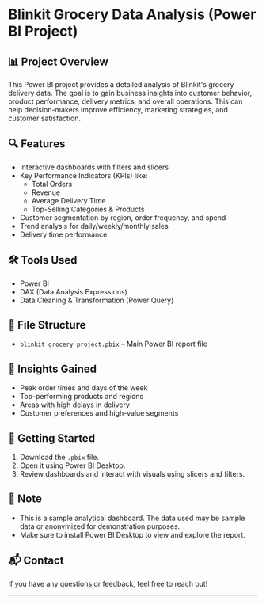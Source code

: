 # Blinkit Grocery Data Analysis (Power BI Project)

## 📊 Project Overview

This Power BI project provides a detailed analysis of Blinkit's grocery delivery data. The goal is to gain business insights into customer behavior, product performance, delivery metrics, and overall operations. This can help decision-makers improve efficiency, marketing strategies, and customer satisfaction.

## 🔍 Features

- Interactive dashboards with filters and slicers
- Key Performance Indicators (KPIs) like:
  - Total Orders
  - Revenue
  - Average Delivery Time
  - Top-Selling Categories & Products
- Customer segmentation by region, order frequency, and spend
- Trend analysis for daily/weekly/monthly sales
- Delivery time performance

## 🛠️ Tools Used

- Power BI
- DAX (Data Analysis Expressions)
- Data Cleaning & Transformation (Power Query)

## 📁 File Structure

- `blinkit grocery project.pbix` – Main Power BI report file

## 🧠 Insights Gained

- Peak order times and days of the week
- Top-performing products and regions
- Areas with high delays in delivery
- Customer preferences and high-value segments

## 🚀 Getting Started

1. Download the `.pbix` file.
2. Open it using Power BI Desktop.
3. Review dashboards and interact with visuals using slicers and filters.

## 📌 Note

- This is a sample analytical dashboard. The data used may be sample data or anonymized for demonstration purposes.
- Make sure to install Power BI Desktop to view and explore the report.

## 📬 Contact

If you have any questions or feedback, feel free to reach out!

---

